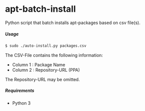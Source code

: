 apt-batch-install
============

Python script that batch installs apt-packages based on csv file(s).

##### Usage

```bash
$ sudo ./auto-install.py packages.csv
```
The CSV-File contains the following information:
+ Column 1 : Package Name
+ Column 2 : Repository-URL (PPA)

The Repository-URL may be omitted.

##### Requirements

+ Python 3
